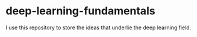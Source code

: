 # deep-learning-fundamentals
I use this repository to store the ideas that underlie the deep learning field.
